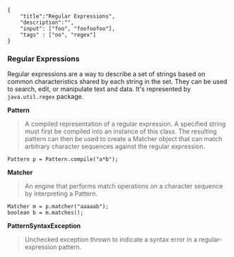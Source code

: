 ```javax-snippet
{
    "title":"Regular Expressions",
    "description":"",
    "input": ["foo", "foofoofoo"],
    "tags" : ["oo", "regex"]
}
```
### Regular Expressions
Regular expressions are a way to describe a set of strings based on common characteristics shared by each string in the set. They can be used to search, edit, or manipulate text and data. It's represented by `java.util.regex` package.

**Pattern**
>A compiled representation of a regular expression. A specified string must first be compiled into an instance of this class. The resulting pattern can then be used to create a Matcher object that can match arbitrary character sequences against the regular expression.

```
Pattern p = Pattern.compile("a*b");
```

**Matcher**
>An engine that performs match operations on a character sequence by interpreting a Pattern.

```
Matcher m = p.matcher("aaaaab");
boolean b = m.matches();
```

**PatternSyntaxException**
>Unchecked exception thrown to indicate a syntax error in a regular-expression pattern.
